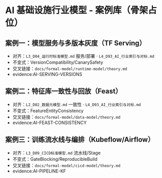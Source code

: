 # AI 基础设施行业模型 - 案例库（骨架占位）

## 案例一：模型服务与多版本灰度（TF Serving）

- 对齐：`L3_D04_运行时标准模型.md` 服务/部署 · `L4_D93_AI_行业索引与对标.md`
- 不变式：VersionCompatibility/CanarySafety
- 交叉链接：`docs/formal-model/runtime-model/theory.md`
- evidence:AI-SERVING-VERSIONS

## 案例二：特征库一致性与回放（Feast）

- 对齐：`L2_D02_数据元模型.md` 一致性 · `L4_D93_AI_行业索引与对标.md`
- 不变式：FeatureEntityConsistency
- 交叉链接：`docs/formal-model/data-model/theory.md`
- evidence:AI-FEAST-CONSISTENCY

## 案例三：训练流水线与编排（Kubeflow/Airflow）

- 对齐：`L3_D09_CICD标准模型.md` 流水线/Stage
- 不变式：GateBlocking/ReproducibleBuild
- 交叉链接：`docs/formal-model/cicd-model/theory.md`
- evidence:AI-PIPELINE-KF
